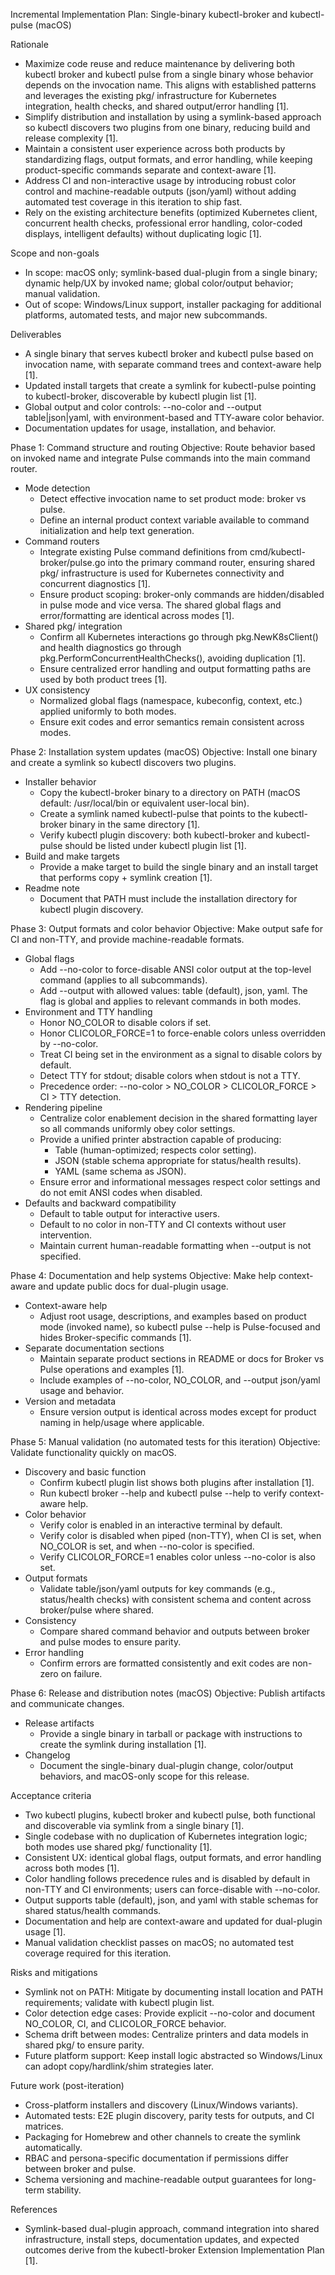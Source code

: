 
Incremental Implementation Plan: Single-binary kubectl-broker and kubectl-pulse (macOS)

Rationale
- Maximize code reuse and reduce maintenance by delivering both kubectl broker and kubectl pulse from a single binary whose behavior depends on the invocation name. This aligns with established patterns and leverages the existing pkg/ infrastructure for Kubernetes integration, health checks, and shared output/error handling [1].
- Simplify distribution and installation by using a symlink-based approach so kubectl discovers two plugins from one binary, reducing build and release complexity [1].
- Maintain a consistent user experience across both products by standardizing flags, output formats, and error handling, while keeping product-specific commands separate and context-aware [1].
- Address CI and non-interactive usage by introducing robust color control and machine-readable outputs (json/yaml) without adding automated test coverage in this iteration to ship fast.
- Rely on the existing architecture benefits (optimized Kubernetes client, concurrent health checks, professional error handling, color-coded displays, intelligent defaults) without duplicating logic [1].

Scope and non-goals
- In scope: macOS only; symlink-based dual-plugin from a single binary; dynamic help/UX by invoked name; global color/output behavior; manual validation.
- Out of scope: Windows/Linux support, installer packaging for additional platforms, automated tests, and major new subcommands.

Deliverables
- A single binary that serves kubectl broker and kubectl pulse based on invocation name, with separate command trees and context-aware help [1].
- Updated install targets that create a symlink for kubectl-pulse pointing to kubectl-broker, discoverable by kubectl plugin list [1].
- Global output and color controls: --no-color and --output table|json|yaml, with environment-based and TTY-aware color behavior.
- Documentation updates for usage, installation, and behavior.

Phase 1: Command structure and routing
Objective: Route behavior based on invoked name and integrate Pulse commands into the main command router.
- Mode detection
    - Detect effective invocation name to set product mode: broker vs pulse.
    - Define an internal product context variable available to command initialization and help text generation.
- Command routers
    - Integrate existing Pulse command definitions from cmd/kubectl-broker/pulse.go into the primary command router, ensuring shared pkg/ infrastructure is used for Kubernetes connectivity and concurrent diagnostics [1].
    - Ensure product scoping: broker-only commands are hidden/disabled in pulse mode and vice versa. The shared global flags and error/formatting are identical across modes [1].
- Shared pkg/ integration
    - Confirm all Kubernetes interactions go through pkg.NewK8sClient() and health diagnostics go through pkg.PerformConcurrentHealthChecks(), avoiding duplication [1].
    - Ensure centralized error handling and output formatting paths are used by both product trees [1].
- UX consistency
    - Normalized global flags (namespace, kubeconfig, context, etc.) applied uniformly to both modes.
    - Ensure exit codes and error semantics remain consistent across modes.

Phase 2: Installation system updates (macOS)
Objective: Install one binary and create a symlink so kubectl discovers two plugins.
- Installer behavior
    - Copy the kubectl-broker binary to a directory on PATH (macOS default: /usr/local/bin or equivalent user-local bin).
    - Create a symlink named kubectl-pulse that points to the kubectl-broker binary in the same directory [1].
    - Verify kubectl plugin discovery: both kubectl-broker and kubectl-pulse should be listed under kubectl plugin list [1].
- Build and make targets
    - Provide a make target to build the single binary and an install target that performs copy + symlink creation [1].
- Readme note
    - Document that PATH must include the installation directory for kubectl plugin discovery.

Phase 3: Output formats and color behavior
Objective: Make output safe for CI and non-TTY, and provide machine-readable formats.
- Global flags
    - Add --no-color to force-disable ANSI color output at the top-level command (applies to all subcommands).
    - Add --output with allowed values: table (default), json, yaml. The flag is global and applies to relevant commands in both modes.
- Environment and TTY handling
    - Honor NO_COLOR to disable colors if set.
    - Honor CLICOLOR_FORCE=1 to force-enable colors unless overridden by --no-color.
    - Treat CI being set in the environment as a signal to disable colors by default.
    - Detect TTY for stdout; disable colors when stdout is not a TTY.
    - Precedence order: --no-color > NO_COLOR > CLICOLOR_FORCE > CI > TTY detection.
- Rendering pipeline
    - Centralize color enablement decision in the shared formatting layer so all commands uniformly obey color settings.
    - Provide a unified printer abstraction capable of producing:
        - Table (human-optimized; respects color setting).
        - JSON (stable schema appropriate for status/health results).
        - YAML (same schema as JSON).
    - Ensure error and informational messages respect color settings and do not emit ANSI codes when disabled.
- Defaults and backward compatibility
    - Default to table output for interactive users.
    - Default to no color in non-TTY and CI contexts without user intervention.
    - Maintain current human-readable formatting when --output is not specified.

Phase 4: Documentation and help systems
Objective: Make help context-aware and update public docs for dual-plugin usage.
- Context-aware help
    - Adjust root usage, descriptions, and examples based on product mode (invoked name), so kubectl pulse --help is Pulse-focused and hides Broker-specific commands [1].
- Separate documentation sections
    - Maintain separate product sections in README or docs for Broker vs Pulse operations and examples [1].
    - Include examples of --no-color, NO_COLOR, and --output json/yaml usage and behavior.
- Version and metadata
    - Ensure version output is identical across modes except for product naming in help/usage where applicable.

Phase 5: Manual validation (no automated tests for this iteration)
Objective: Validate functionality quickly on macOS.
- Discovery and basic function
    - Confirm kubectl plugin list shows both plugins after installation [1].
    - Run kubectl broker --help and kubectl pulse --help to verify context-aware help.
- Color behavior
    - Verify color is enabled in an interactive terminal by default.
    - Verify color is disabled when piped (non-TTY), when CI is set, when NO_COLOR is set, and when --no-color is specified.
    - Verify CLICOLOR_FORCE=1 enables color unless --no-color is also set.
- Output formats
    - Validate table/json/yaml outputs for key commands (e.g., status/health checks) with consistent schema and content across broker/pulse where shared.
- Consistency
    - Compare shared command behavior and outputs between broker and pulse modes to ensure parity.
- Error handling
    - Confirm errors are formatted consistently and exit codes are non-zero on failure.

Phase 6: Release and distribution notes (macOS)
Objective: Publish artifacts and communicate changes.
- Release artifacts
    - Provide a single binary in tarball or package with instructions to create the symlink during installation [1].
- Changelog
    - Document the single-binary dual-plugin change, color/output behaviors, and macOS-only scope for this release.

Acceptance criteria
- Two kubectl plugins, kubectl broker and kubectl pulse, both functional and discoverable via symlink from a single binary [1].
- Single codebase with no duplication of Kubernetes integration logic; both modes use shared pkg/ functionality [1].
- Consistent UX: identical global flags, output formats, and error handling across both modes [1].
- Color handling follows precedence rules and is disabled by default in non-TTY and CI environments; users can force-disable with --no-color.
- Output supports table (default), json, and yaml with stable schemas for shared status/health commands.
- Documentation and help are context-aware and updated for dual-plugin usage [1].
- Manual validation checklist passes on macOS; no automated test coverage required for this iteration.

Risks and mitigations
- Symlink not on PATH: Mitigate by documenting install location and PATH requirements; validate with kubectl plugin list.
- Color detection edge cases: Provide explicit --no-color and document NO_COLOR, CI, and CLICOLOR_FORCE behavior.
- Schema drift between modes: Centralize printers and data models in shared pkg/ to ensure parity.
- Future platform support: Keep install logic abstracted so Windows/Linux can adopt copy/hardlink/shim strategies later.

Future work (post-iteration)
- Cross-platform installers and discovery (Linux/Windows variants).
- Automated tests: E2E plugin discovery, parity tests for outputs, and CI matrices.
- Packaging for Homebrew and other channels to create the symlink automatically.
- RBAC and persona-specific documentation if permissions differ between broker and pulse.
- Schema versioning and machine-readable output guarantees for long-term stability.

References
- Symlink-based dual-plugin approach, command integration into shared infrastructure, install steps, documentation updates, and expected outcomes derive from the kubectl-broker Extension Implementation Plan [1].
